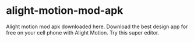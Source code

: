 # alight-motion-mod-apk
Alight motion mod apk downloaded here. Download the best design app for free on your cell phone with Alight Motion. Try this super editor.
